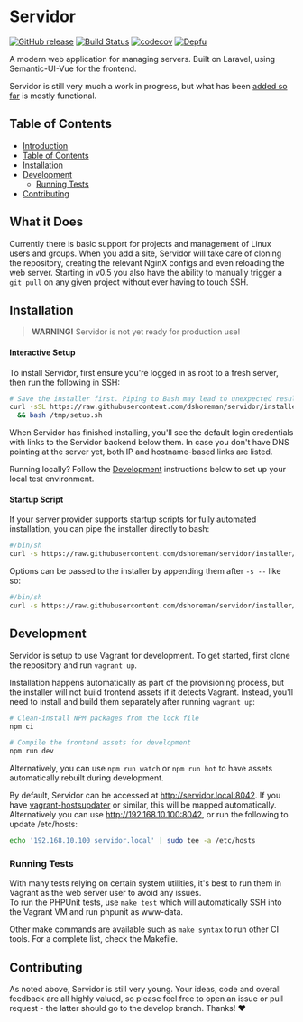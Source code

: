 # Servidor

[![GitHub release](https://img.shields.io/github/tag/dshoreman/servidor.svg?label=release)](https://github.com/dshoreman/servidor/releases)
[![Build Status](https://travis-ci.com/dshoreman/servidor.svg?branch=develop)](https://travis-ci.com/dshoreman/servidor)
[![codecov](https://codecov.io/gh/dshoreman/servidor/branch/develop/graph/badge.svg)](https://codecov.io/gh/dshoreman/servidor)
[![Depfu](https://badges.depfu.com/badges/2c958ee33ec51367189f2762a8814dc5/count.svg)](https://depfu.com/github/dshoreman/servidor?project_id=5912)

A modern web application for managing servers. Built on Laravel, using Semantic-UI-Vue for the frontend.

Servidor is still very much a work in progress, but what has been [added so far] is mostly functional.

## Table of Contents

* [Introduction]
* [Table of Contents]
* [Installation]
* [Development]
  * [Running Tests]
* [Contributing]

## What it Does

Currently there is basic support for projects and management of Linux users and groups. When you add a site, Servidor will
take care of cloning the repository, creating the relevant NginX configs and even reloading the web server. Starting in v0.5
you also have the ability to manually trigger a `git pull` on any given project without ever having to touch SSH.

## Installation

> **WARNING!** Servidor is not yet ready for production use!

#### Interactive Setup

To install Servidor, first ensure you're logged in as root to a fresh server, then run the following in SSH:

```sh
# Save the installer first. Piping to Bash may lead to unexpected results in interactive mode
curl -sSL https://raw.githubusercontent.com/dshoreman/servidor/installer/setup.sh > /tmp/setup \
  && bash /tmp/setup.sh
```

When Servidor has finished installing, you'll see the default login credentials with links to the Servidor backend below them.
In case you don't have DNS pointing at the server yet, both IP and hostname-based links are listed.

Running locally? Follow the [Development] instructions below to set up your local test environment.

#### Startup Script

If your server provider supports startup scripts for fully automated installation, you can pipe the installer directly to bash:
```sh
#/bin/sh
curl -s https://raw.githubusercontent.com/dshoreman/servidor/installer/setup.sh | bash
```

Options can be passed to the installer by appending them after `-s --` like so:
```sh
#/bin/sh
curl -s https://raw.githubusercontent.com/dshoreman/servidor/installer/setup.sh | bash -s -- -v --branch develop
```

## Development

Servidor is setup to use Vagrant for development. To get started, first clone the repository and run `vagrant up`.  

Installation happens automatically as part of the provisioning process, but the installer will not build frontend assets if it
detects Vagrant. Instead, you'll need to install and build them separately after running `vagrant up`:

```sh
# Clean-install NPM packages from the lock file
npm ci

# Compile the frontend assets for development
npm run dev
```

Alternatively, you can use `npm run watch` or `npm run hot` to have assets automatically rebuilt during development.

By default, Servidor can be accessed at http://servidor.local:8042. If you have [vagrant-hostsupdater] or similar, this will be
mapped automatically. Alternatively you can use http://192.168.10.100:8042, or run the following to update /etc/hosts:

```sh
echo '192.168.10.100 servidor.local' | sudo tee -a /etc/hosts
```

### Running Tests

With many tests relying on certain system utilities, it's best to run them in Vagrant as the web server user to avoid any issues.  
To run the PHPUnit tests, use `make test` which will automatically SSH into the Vagrant VM and run phpunit as www-data.

Other make commands are available such as `make syntax` to run other CI tools. For a complete list, check the Makefile.

## Contributing

As noted above, Servidor is still very young. Your ideas, code and overall feedback are all highly valued, so please feel free to
open an issue or pull request - the latter should go to the develop branch. Thanks! :heart:

[Introduction]: #servidor
[Table of Contents]: #table-of-contents
[What it Does]: #what-it-does
[added so far]: #what-it-does
[Installation]: #installation
[Development]: #development
[Running Tests]: #running-tests
[Contributing]: #contributing
[vagrant-hostsupdater]: https://github.com/agiledivider/vagrant-hostsupdater#installation
